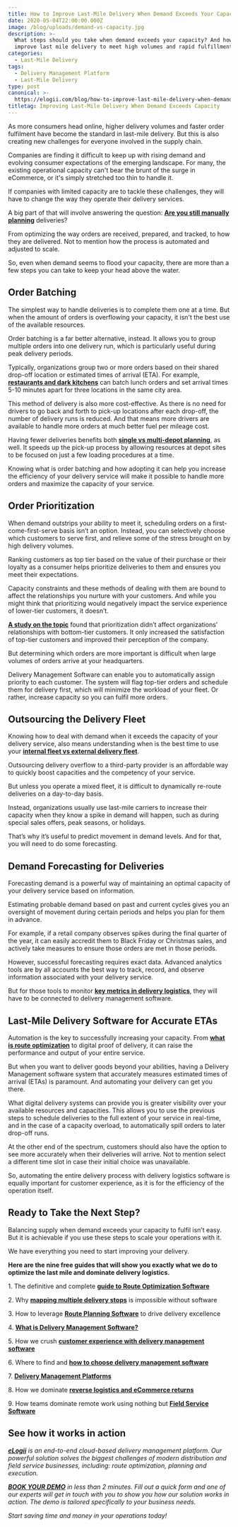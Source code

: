 ```yaml
---
title: How to Improve Last-Mile Delivery When Demand Exceeds Your Capacity
date: 2020-05-04T22:00:00.000Z
image: /blog/uploads/demand-vs-capacity.jpg
description: >-
  What steps should you take when demand exceeds your capacity? And how to
  improve last mile delivery to meet high volumes and rapid fulfillment?
categories:
  - Last-Mile Delivery
tags:
  - Delivery Management Platform
  - Last-Mile Delivery
type: post
canonical: >-
  https://elogii.com/blog/how-to-improve-last-mile-delivery-when-demand-exceeds-your-capacity/
titletag: Improving Last-Mile Delivery When Demand Exceeds Capacity
---
```


As more consumers head online, higher delivery volumes and faster order fulfilment have become the standard in last-mile delivery. But this is also creating new challenges for everyone involved in the supply chain.

Companies are finding it difficult to keep up with rising demand and evolving consumer expectations of the emerging landscape. For many, the existing operational capacity can't bear the brunt of the surge in eCommerce, or it's simply stretched too thin to handle it.

If companies with limited capacity are to tackle these challenges, they will have to change the way they operate their delivery services.

A big part of that will involve answering the question: **[Are you still manually planning](https://elogii.com/blog/are-you-still-planning-manually/ "Are you still manually planning deliveries")** deliveries?

From optimizing the way orders are received, prepared, and tracked, to how they are delivered. Not to mention how the process is automated and adjusted to scale.

So, even when demand seems to flood your capacity, there are more than a few steps you can take to keep your head above the water.

## Order Batching

The simplest way to handle deliveries is to complete them one at a time. But when the amount of orders is overflowing your capacity, it isn't the best use of the available resources.

Order batching is a far better alternative, instead. It allows you to group multiple orders into one delivery run, which is particularly useful during peak delivery periods.

Typically, organizations group two or more orders based on their shared drop-off location or estimated times of arrival (ETA). For example, **[restaurants and dark kitchens](https://elogii.com/industries/restaurants-dark-kitchens)** can batch lunch orders and set arrival times 5-10 minutes apart for three locations in the same city area.

This method of delivery is also more cost-effective. As there is no need for drivers to go back and forth to pick-up locations after each drop-off, the number of delivery runs is reduced. And that means more drivers are available to handle more orders at much better fuel per mileage cost.

Having fewer deliveries benefits both **[single vs multi-depot planning](https://elogii.com/blog/planning-at-depot-level-vs-multi-depot-planning/ "single vs multi-depot planning")**, as well. It speeds up the pick-up process by allowing resources at depot sites to be focused on just a few loading procedures at a time.

Knowing what is order batching and how adopting it can help you increase the efficiency of your delivery service will make it possible to handle more orders and maximize the capacity of your service.

## Order Prioritization

When demand outstrips your ability to meet it, scheduling orders on a first-come-first-serve basis isn’t an option. Instead, you can selectively choose which customers to serve first, and relieve some of the stress brought on by high delivery volumes.

Ranking customers as top tier based on the value of their purchase or their loyalty as a consumer helps prioritize deliveries to them and ensures you meet their expectations.

Capacity constraints and these methods of dealing with them are bound to affect the relationships you nurture with your customers. And while you might think that prioritizing would negatively impact the service experience of lower-tier customers, it doesn’t.

**[A study on the topic](https://www.researchgate.net/publication/247837098_Customer_Prioritization_Does_It_Pay_Off_and_How_Should_It_Be_Implemented)** found that prioritization didn’t affect organizations’ relationships with bottom-tier customers. It only increased the satisfaction of top-tier customers and improved their perception of the company.

But determining which orders are more important is difficult when large volumes of orders arrive at your headquarters.

Delivery Management Software can enable you to automatically assign priority to each customer. The system will flag top-tier orders and schedule them for delivery first, which will minimize the workload of your fleet. Or rather, increase capacity so you can fulfil more orders.

## Outsourcing the Delivery Fleet

Knowing how to deal with demand when it exceeds the capacity of your delivery service, also means understanding when is the best time to use your **[internal fleet vs external delivery fleet](https://elogii.com/blog/internal-vs-external-delivery-fleet-everything-you-need-to-know/ "internal vs external delivery fleet")**.

Outsourcing delivery overflow to a third-party provider is an affordable way to quickly boost capacities and the competency of your service.

But unless you operate a mixed fleet, it is difficult to dynamically re-route deliveries on a day-to-day basis.

Instead, organizations usually use last-mile carriers to increase their capacity when they know a spike in demand will happen, such as during special sales offers, peak seasons, or holidays.

That’s why it’s useful to predict movement in demand levels. And for that, you will need to do some forecasting.

## Demand Forecasting for Deliveries

Forecasting demand is a powerful way of maintaining an optimal capacity of your delivery service based on information.

Estimating probable demand based on past and current cycles gives you an oversight of movement during certain periods and helps you plan for them in advance.

For example, if a retail company observes spikes during the final quarter of the year, it can easily accredit them to Black Friday or Christmas sales, and actively take measures to ensure those orders are met in those periods.

However, successful forecasting requires exact data. Advanced analytics tools are by all accounts the best way to track, record, and observe information associated with your delivery service.

But for those tools to monitor **[key metrics in delivery logistics](https://elogii.com/blog/7-key-metrics-in-delivery-logistics-to-measure-for-success/ "key metrics in delivery logistics")**, they will have to be connected to delivery management software.

## Last-Mile Delivery Software for Accurate ETAs

Automation is the key to successfully increasing your capacity. From **[what is route optimization](https://elogii.com/blog/what-is-route-optimization-and-why-you-need-it/ "what is route optimization")** to digital proof of delivery, it can raise the performance and output of your entire service.

But when you want to deliver goods beyond your abilities, having a Delivery Management software system that accurately measures estimated times of arrival (ETAs) is paramount. And automating your delivery can get you there.

What digital delivery systems can provide you is greater visibility over your available resources and capacities. This allows you to use the previous steps to schedule deliveries to the full extent of your service in real-time, and in the case of a capacity overload, to automatically spill orders to later drop-off runs.

At the other end of the spectrum, customers should also have the option to see more accurately when their deliveries will arrive. Not to mention select a different time slot in case their initial choice was unavailable.

So, automating the entire delivery process with delivery logistics software is equally important for customer experience, as it is for the efficiency of the operation itself.

## Ready to Take the Next Step?

Balancing supply when demand exceeds your capacity to fulfil isn’t easy. But it is achievable if you use these steps to scale your operations with it.

We have everything you need to start improving your delivery.

**Here are the nine free guides that will show you exactly what we do to optimize the last mile and dominate delivery logistics.**

1\. The definitive and complete **[guide to Route Optimization Software](https://elogii.com/blog/guide-to-route-optimization-software/ "guide to route optimization software")**

2\. Why **[mapping multiple delivery stops](https://elogii.com/blog/mapping-multiple-delivery-stops/ "mapping multiple delivery stops")** is impossible without software

3\. How to leverage **[Route Planning Software](https://elogii.com/blog/how-route-planning-software-improves-delivery/ "route planning software")** to drive delivery excellence

4\. **[What is Delivery Management Software?](https://elogii.com/blog/what-is-delivery-management-software/ "what is delivery management software")**

5\. How we crush **[customer experience with delivery management software](https://elogii.com/blog/delivery-management-software-and-customer-experience/ "customer experience and delivery management software")**

6\. Where to find and **[how to choose delivery management software](https://elogii.com/blog/how-to-choose-delivery-management-software/ "how to choose delivery management software")**

7\. **[Delivery Management Platforms](https://elogii.com/blog/delivery-management-platforms/ "delivery management platforms")**

8\. How we dominate **[reverse logistics and eCommerce returns](https://elogii.com/blog/reverse-logistics-and-ecommerce-returns/ "reverse logistics and ecommerce returns")**

9\. How teams dominate remote work using nothing but **[Field Service Software](https://elogii.com/blog/how-do-you-successfully-manage-your-field-service-using-software/ "field service software")**

## See how it works in action

***[eLogii](https://elogii.com/)*** *is an end-to-end cloud-based delivery management platform. Our powerful solution solves the biggest challenges of modern distribution and field service businesses, including: route optimization, planning and execution.*

***[BOOK YOUR DEMO](https://elogii.com/book-demo)*** *in less than 2 minutes. Fill out a quick form and one of our experts will get in touch with you to show you how our solution works in action. The demo is tailored specifically to your business needs.*

*Start saving time and money in your operations today!*
